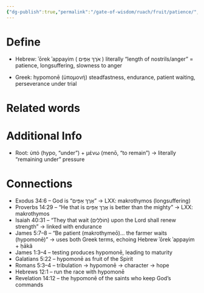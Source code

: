 ```yaml
---
{"dg-publish":true,"permalink":"/gate-of-wisdom/ruach/fruit/patience/","tags":["#GateWisdom","#RuachFruit"]}
---
```


# Define
- Hebrew:  ʾōrek ʾappayim ( אֹרֶךְ אַפַּיִם ) literally “length of nostrils/anger” = patience, longsuffering, slowness to anger

- Greek: hypomonē (ὑπομονή) steadfastness, endurance, patient waiting, perseverance under trial

# Related words


# Additional Info
- Root: ὑπό (hypo, “under”) + μένω (menō, “to remain”) → literally “remaining under” pressure

# Connections
- Exodus 34:6 – God is “אֶרֶךְ אַפַּיִם” → LXX: makrothymos (longsuffering)
- Proverbs 14:29 – “He that is אֶרֶךְ אַפַּיִם is better than the mighty” → LXX: makrothymos
- Isaiah 40:31 – “They that wait (חוֹלְלִים) upon the Lord shall renew strength” → linked with endurance
- James 5:7–8 – “Be patient (makrothymeō)… the farmer waits (hypomonē)” → uses both Greek terms, echoing Hebrew ʾōrek ʾappayim + ḥākâ
- James 1:3–4 – testing produces hypomonē, leading to maturity
- Galatians 5:22 – hypomonē as fruit of the Spirit
- Romans 5:3–4 – tribulation → hypomonē → character → hope
- Hebrews 12:1 – run the race with hypomonē
- Revelation 14:12 – the hypomonē of the saints who keep God’s commands

